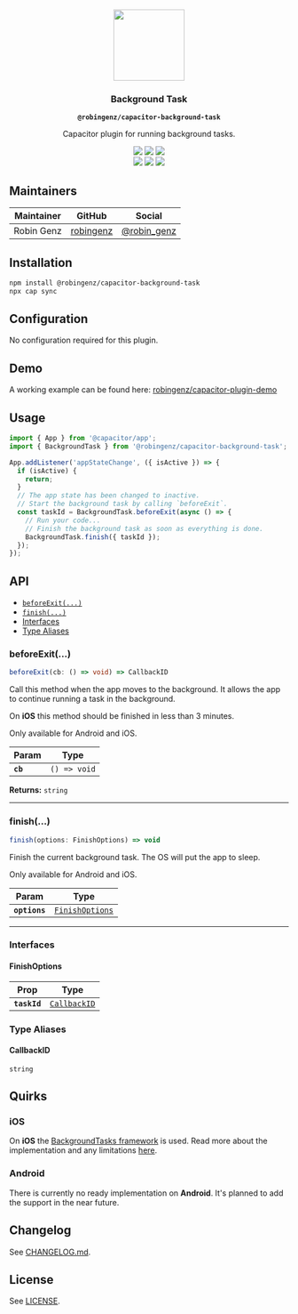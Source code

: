 <p align="center"><br><img src="https://user-images.githubusercontent.com/236501/85893648-1c92e880-b7a8-11ea-926d-95355b8175c7.png" width="128" height="128" /></p>
<h3 align="center">Background Task</h3>
<p align="center"><strong><code>@robingenz/capacitor-background-task</code></strong></p>
<p align="center">
  Capacitor plugin for running background tasks. 
</p>

<p align="center">
  <img src="https://img.shields.io/maintenance/yes/2021?style=flat-square" />
  <a href="https://github.com/robingenz/capacitor-background-task/actions?query=workflow%3A%22CI%22"><img src="https://img.shields.io/github/workflow/status/robingenz/capacitor-background-task/CI/main?style=flat-square" /></a>
  <a href="https://www.npmjs.com/package/@robingenz/capacitor-background-task"><img src="https://img.shields.io/npm/l/@robingenz/capacitor-background-task?style=flat-square" /></a>
<br>
  <a href="https://www.npmjs.com/package/@robingenz/capacitor-background-task"><img src="https://img.shields.io/npm/dw/@robingenz/capacitor-background-task?style=flat-square" /></a>
  <a href="https://www.npmjs.com/package/@robingenz/capacitor-background-task"><img src="https://img.shields.io/npm/v/@robingenz/capacitor-background-task?style=flat-square" /></a>
<!-- ALL-CONTRIBUTORS-BADGE:START - Do not remove or modify this section -->
<a href="#contributors-"><img src="https://img.shields.io/badge/all%20contributors-1-orange?style=flat-square" /></a>
<!-- ALL-CONTRIBUTORS-BADGE:END -->
</p>

## Maintainers

| Maintainer | GitHub                                    | Social                                        |
| ---------- | ----------------------------------------- | --------------------------------------------- |
| Robin Genz | [robingenz](https://github.com/robingenz) | [@robin_genz](https://twitter.com/robin_genz) |

## Installation

```bash
npm install @robingenz/capacitor-background-task
npx cap sync
```

## Configuration

No configuration required for this plugin.

## Demo

A working example can be found here: [robingenz/capacitor-plugin-demo](https://github.com/robingenz/capacitor-plugin-demo)

## Usage

```typescript
import { App } from '@capacitor/app';
import { BackgroundTask } from '@robingenz/capacitor-background-task';

App.addListener('appStateChange', ({ isActive }) => {
  if (isActive) {
    return;
  }
  // The app state has been changed to inactive.
  // Start the background task by calling `beforeExit`.
  const taskId = BackgroundTask.beforeExit(async () => {
    // Run your code...
    // Finish the background task as soon as everything is done.
    BackgroundTask.finish({ taskId });
  });
});
```

## API

<docgen-index>

* [`beforeExit(...)`](#beforeexit)
* [`finish(...)`](#finish)
* [Interfaces](#interfaces)
* [Type Aliases](#type-aliases)

</docgen-index>

<docgen-api>
<!--Update the source file JSDoc comments and rerun docgen to update the docs below-->

### beforeExit(...)

```typescript
beforeExit(cb: () => void) => CallbackID
```

Call this method when the app moves to the background.
It allows the app to continue running a task in the background.

On **iOS** this method should be finished in less than 3 minutes.

Only available for Android and iOS.

| Param    | Type                       |
| -------- | -------------------------- |
| **`cb`** | <code>() =&gt; void</code> |

**Returns:** <code>string</code>

--------------------


### finish(...)

```typescript
finish(options: FinishOptions) => void
```

Finish the current background task.
The OS will put the app to sleep.

Only available for Android and iOS.

| Param         | Type                                                    |
| ------------- | ------------------------------------------------------- |
| **`options`** | <code><a href="#finishoptions">FinishOptions</a></code> |

--------------------


### Interfaces


#### FinishOptions

| Prop         | Type                                              |
| ------------ | ------------------------------------------------- |
| **`taskId`** | <code><a href="#callbackid">CallbackID</a></code> |


### Type Aliases


#### CallbackID

<code>string</code>

</docgen-api>

## Quirks

### iOS

On **iOS** the [BackgroundTasks framework](https://developer.apple.com/documentation/backgroundtasks) is used.
Read more about the implementation and any limitations [here](https://developer.apple.com/documentation/uikit/app_and_environment/scenes/preparing_your_ui_to_run_in_the_background/extending_your_app_s_background_execution_time).

### Android

There is currently no ready implementation on **Android**.
It's planned to add the support in the near future.

## Changelog

See [CHANGELOG.md](https://github.com/robingenz/capacitor-background-task/blob/master/CHANGELOG.md).

## License

See [LICENSE](https://github.com/robingenz/capacitor-background-task/blob/master/LICENSE).
